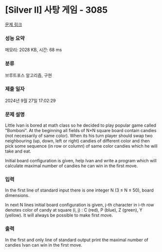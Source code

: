# [Silver II] 사탕 게임 - 3085 

[문제 링크](https://www.acmicpc.net/problem/3085) 

### 성능 요약

메모리: 2028 KB, 시간: 68 ms

### 분류

브루트포스 알고리즘, 구현

### 제출 일자

2024년 9월 27일 17:02:29

### 문제 설명

<p>Little Ivan is bored at math class so he decided to play popular game called "Bomboni". At the beginning all fields of N×N square board contain candies (not necessarily of same color). When its his turn player should swap two neighbouring (up, down, left or right) candies of different color and then pick some sequence (in row or column) of same color candies which he will take and eat. </p>

<p>Initial board configuration is given, help Ivan and write a program which will calculate maximal number of candies he can win in the first move. </p>

### 입력 

 <p>In the first line of standard input there is one integer N (3 ≤ N ≤ 50), board dimensions. </p>

<p>In next N lines initial board configuration is given, j-th character in i-th row denotes color of candy at square (i, j) : C (red), P (blue), Z (green), Y (yellow). It will always be possible to make first move. </p>

### 출력 

 <p>In the first and only line of standard output print the maximal number of candies Ivan can win in the first move. </p>

